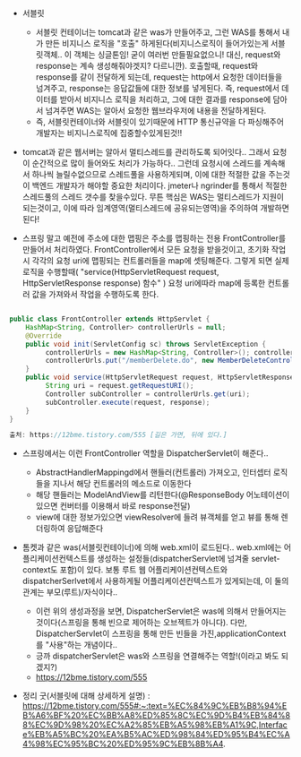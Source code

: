 - 서블릿
	- 서블릿 컨테이너는 tomcat과 같은 was가 만들어주고, 그런 WAS를 통해서 내가 만든 비지니스 로직을 "호출" 하게된다(비지니스로직이 들어가있는게 서블릿객체.. 이 객체는 싱글톤임! 굳이 여러번 만들필요없으니! 대신, request와 response는 계속 생성해줘야겟지? 다르니깐). 호출할때, request와 response를 같이 전달하게 되는데, request는 http에서 요청한 데이터들을 넘겨주고, response는 응답값들에 대한 정보를 넣게된다. 즉, request에서 데이터를 받아서 비지니스 로직을 처리하고, 그에 대한 결과를 response에 담아서 넘겨주면 WAS는 알아서 요청한 웹브라우저에 내용을 전달하게된다.
	- 즉, 서블릿컨테이너와 서블릿이 있기때문에 HTTP 통신규약을 다 파싱해주어 개발자는 비지니스로직에 집중할수있게된것!!
	
- tomcat과 같은 웹서버는 알아서 멀티스레드를 관리하도록 되어잇다.. 그래서 요청이 순간적으로 많이 들어와도 처리가 가능하다.. 그런데 요청시에 스레드를 계속해서 하나씩 늘릴수없으므로 스레드풀을 사용하게되며, 이에 대한 적절한 값을 주는것이 백엔드 개발자가 해야할 중요한 처리이다. jmeter나 ngrinder를 통해서 적절한 스레드풀의 스레드 갯수를 찾을수있다. 무튼 핵심은 WAS는 멀티스레드가 지원이 되는것이고, 이에 따라 임계영역(멀티스레드에 공유되는영역)을 주의하여 개발하면된다!

- 스프링 말고 예전에 주소에 대한 맵핑은 주소를 맵핑하는 전용 FrontController를 만들어서 처리하였다. FrontController에서 모든 요청을 받을것이고, 초기화 작업시 각각의 요청 uri에 맵핑되는 컨트롤러들을 map에 셋팅해준다. 그렇게 되면 실제 로직을 수행할때( "service(HttpServletRequest request, HttpServletResponse response) 함수" ) 요청 uri에따라 map에 등록한 컨트롤러 값을 가져와서 작업을 수행하도록 한다.
  
```java

public class FrontController extends HttpServlet { 
	HashMap<String, Controller> controllerUrls = null; 
	@Override 
	public void init(ServletConfig sc) throws ServletException {
		 controllerUrls = new HashMap<String, Controller>(); controllerUrls.put("/memberInsert.do", new MemberInterController()); 
		 controllerUrls.put("/memberDelete.do", new MemberDeleteController()); 
	}
	public void service(HttpServletRequest request, HttpServletResponse response) {
		 String uri = request.getRequestURI(); 
		 Controller subController = controllerUrls.get(uri);
		 subController.execute(request, response); 
	} 
}

출처: https://12bme.tistory.com/555 [길은 가면, 뒤에 있다.]

```

- 스프링에서는 이런 FrontController 역할을 DispatcherServlet이 해준다..
  - AbstractHandlerMappingd에서 핸들러(컨트롤러) 가져오고, 인터셉터 로직들을 지나서 해당 컨트롤러의 메소드로 이동한다
  - 해당 핸들러는 ModelAndView를 리턴한다(@ResponseBody 어노테이션이있으면 컨버터를 이용해서 바로 response전달)
  - view에 대한 정보가있으면 viewResolver에 들려 뷰객체를 얻고 뷰를 통해 렌더링하여 응답해준다


- 톰켓과 같은 was(서블릿컨테이너)에 의해 web.xml이 로드된다.. web.xml에는 어플리케이션컨텍스트를 생성하는 설정들(dispatcherServlet에 넘겨줄 servlet-context도 포함)이 있다. 보통 루트 웹 어플리케이션컨텍스트와 dispatcherSerlvet에서 사용하게될 어플리케이션컨텍스트가 있게되는데, 이 둘의 관계는 부모(루트)/자식이다..
  - 이런 위의 생성과정을 보면, DispatcherServlet은 was에 의해서 만들어지는것이다(스프링을 통해 빈으로 제어하는 오브젝트가 아니다). 다만, DispatcherServlet이 스프링을 통해 만든 빈들을 가진,applicationContext를 "사용"하는 개념이다..
  - 긍까 dispatcherServlet은 was와 스프링을 연결해주는 역할!(이라고 봐도 되겠지?)
  - https://12bme.tistory.com/555

- 정리 굿(서블릿에 대해 상세하게 설명) : https://12bme.tistory.com/555#:~:text=%EC%84%9C%EB%B8%94%EB%A6%BF%20%EC%BB%A8%ED%85%8C%EC%9D%B4%EB%84%88%EC%9D%98%20%EC%A2%85%EB%A5%98%EB%A1%9C,Interface%EB%A5%BC%20%EA%B5%AC%ED%98%84%ED%95%B4%EC%A4%98%EC%95%BC%20%ED%95%9C%EB%8B%A4.

